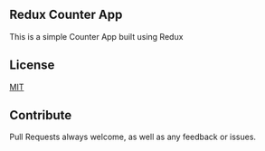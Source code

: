 ## Redux Counter App
This is a simple Counter App built using Redux

## License
[MIT](LICENSE)

## Contribute
Pull Requests always welcome, as well as any feedback or issues.